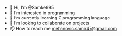 - 👋 Hi, I’m @Samke995
- 👀 I’m interested in programming
- 🌱 I’m currently learning C programming language
- 💞️ I’m looking to collaborate on projects
- 📫 How to reach me mehanovic.samir47@gmail.com

<!---
Samke995/Samke995 is a ✨ special ✨ repository because its `README.md` (this file) appears on your GitHub profile.
You can click the Preview link to take a look at your changes.
--->
